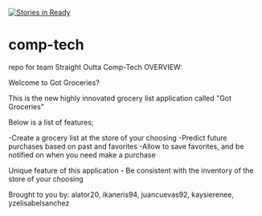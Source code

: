 [![Stories in Ready](https://badge.waffle.io/asu-cis-capstone/comp-tech.png?label=ready&title=Ready)](https://waffle.io/asu-cis-capstone/comp-tech)
# comp-tech
repo for team Straight Outta Comp-Tech
OVERVIEW: 

Welcome to Got Groceries?

This is the new highly innovated grocery list application called "Got Groceries"

Below is a list of features;

  -Create a grocery list at the store of your choosing
  -Predict future purchases based on past and favorites
  -Allow to save favorites, and be notified on when you need make a purchase
  
  Unique feature of this application
    - Be consistent with the inventory of the store of your choosing
    
    
Brought to you by: 
alator20, 
ikaneris94, 
juancuevas92, 
kaysierenee, 
yzelisabelsanchez
